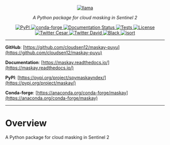 <p align="center">
  <a href="https://github.com/cloudsen12/maskay-puyu"><img src="https://raw.githubusercontent.com/cloudsen12/maskay-puyu/main/docs/_static/llama.png" alt="llama"></a>
</p>
<p align="center">
    <em>A Python package for cloud masking in Sentinel 2</em>
</p>
<p align="center">
<a href='https://pypi.python.org/pypi/maskay'>
    <img src='https://img.shields.io/pypi/v/maskay.svg' alt='PyPI' />
</a>
<a href='https://anaconda.org/conda-forge/maskay'>
    <img src='https://img.shields.io/conda/vn/conda-forge/maskay.svg' alt='conda-forge' />
</a>
<a href='https://maskay.readthedocs.io/en/latest/?badge=latest'>
    <img src='https://readthedocs.org/projects/maskay/badge/?version=latest' alt='Documentation Status' />
</a>
<a href="https://github.com/cloudsen12/maskay-puyu/actions/workflows/tests.yml" target="_blank">
    <img src="https://github.com/cloudsen12/maskay-puyu/actions/workflows/tests.yml/badge.svg" alt="Tests">
</a>
<a href="https://opensource.org/licenses/Apache-2.0" target="_blank">
    <img src="https://img.shields.io/badge/License-Apache-blue.svg" alt="License">
</a>
<a href="https://twitter.com/csaybar" target="_blank">
    <img src="https://img.shields.io/twitter/follow/csaybar?style=social" alt="Twitter Cesar">
</a>
<a href="https://twitter.com/dmlmont" target="_blank">
    <img src="https://img.shields.io/twitter/follow/dmlmont?style=social" alt="Twitter David">
</a>
<a href="https://github.com/psf/black" target="_blank">
    <img src="https://img.shields.io/badge/code%20style-black-000000.svg" alt="Black">
</a>
<a href="https://pycqa.github.io/isort/" target="_blank">
    <img src="https://img.shields.io/badge/%20imports-isort-%231674b1?style=flat&labelColor=ef8336" alt="isort">
</a>
</p>

---

**GitHub**: [https://github.com/cloudsen12/maskay-puyu](https://github.com/cloudsen12/maskay-puyu)

**Documentation**: [https://maskay.readthedocs.io/](https://maskay.readthedocs.io/)

**PyPI**: [https://pypi.org/project/spymaskayndex/](https://pypi.org/project/maskay/)

**Conda-forge**: [https://anaconda.org/conda-forge/maskay](https://anaconda.org/conda-forge/maskay)

---


# Overview

A Python package for cloud masking in Sentinel 2
